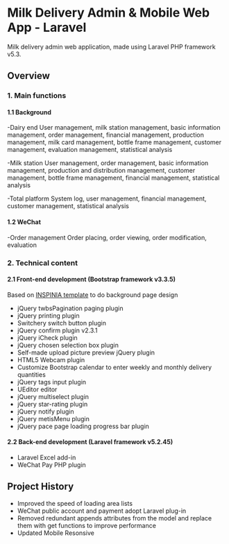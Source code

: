 Milk Delivery Admin & Mobile Web App - Laravel
==============================================

Milk delivery admin web application, made using Laravel PHP framework v5.3.

## Overview

### 1. Main functions
#### 1.1 Background
-Dairy end
User management, milk station management, basic information management, order management, financial management, production management, milk card management, bottle frame management, customer management, evaluation management, statistical analysis

-Milk station
User management, order management, basic information management, production and distribution management, customer management, bottle frame management, financial management, statistical analysis

-Total platform
System log, user management, financial management, customer management, statistical analysis

#### 1.2 WeChat
-Order management
Order placing, order viewing, order modification, evaluation

### 2. Technical content
#### 2.1 Front-end development (Bootstrap framework v3.3.5)
Based on [INSPINIA template](http://www.snschina.com/archives/2484) to do background page design

- jQuery twbsPagination paging plugin
- jQuery printing plugin
- Switchery switch button plugin
- jQuery confirm plugin v2.3.1
- jQuery iCheck plugin
- jQuery chosen selection box plugin
- Self-made upload picture preview jQuery plugin
- HTML5 Webcam plugin
- Customize Bootstrap calendar to enter weekly and monthly delivery quantities
- jQuery tags input plugin
- UEditor editor
- jQuery multiselect plugin
- jQuery star-rating plugin
- jQuery notify plugin
- jQuery metisMenu plugin
- jQuery pace page loading progress bar plugin

#### 2.2 Back-end development (Laravel framework v5.2.45)

- Laravel Excel add-in
- WeChat Pay PHP plugin
  
## Project History
- Improved the speed of loading area lists
- WeChat public account and payment adopt Laravel plug-in
- Removed redundant appends attributes from the model and replace them with get functions to improve performance
- Updated Mobile Resonsive
